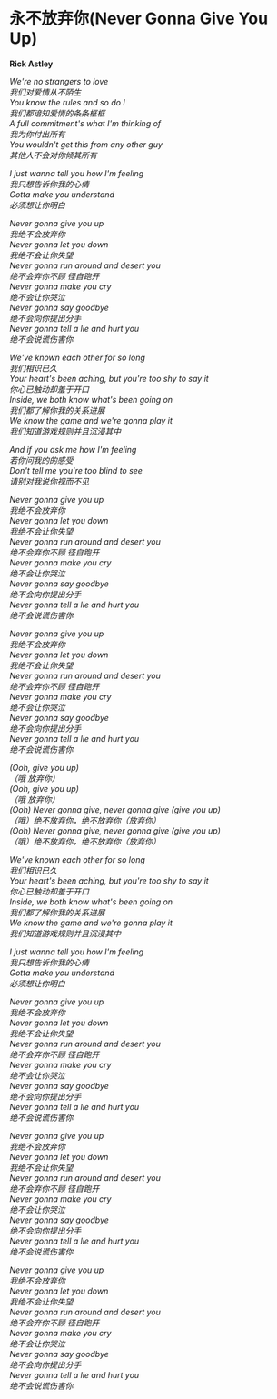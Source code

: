 # 永不放弃你(Never Gonna Give You Up)
**Rick Astley**  
  
*We're no strangers to love  
我们对爱情从不陌生  
You know the rules and so do I  
我们都谙知爱情的条条框框  
A full commitment's what I'm thinking of  
我为你付出所有  
You wouldn't get this from any other guy  
其他人不会对你倾其所有*  
  
*I just wanna tell you how I'm feeling  
我只想告诉你我的心情  
Gotta make you understand  
必须想让你明白*  
  
*Never gonna give you up  
我绝不会放弃你  
Never gonna let you down  
我绝不会让你失望  
Never gonna run around and desert you  
绝不会弃你不顾 径自跑开  
Never gonna make you cry  
绝不会让你哭泣  
Never gonna say goodbye  
绝不会向你提出分手  
Never gonna tell a lie and hurt you  
绝不会说谎伤害你*  
  
*We've known each other for so long  
我们相识已久  
Your heart's been aching, but you're too shy to say it  
你心已触动却羞于开口  
Inside, we both know what's been going on  
我们都了解你我的关系进展  
We know the game and we're gonna play it  
我们知道游戏规则并且沉浸其中*  
  
*And if you ask me how I'm feeling  
若你问我的的感受  
Don't tell me you're too blind to see  
请别对我说你视而不见*  
  
*Never gonna give you up  
我绝不会放弃你  
Never gonna let you down  
我绝不会让你失望  
Never gonna run around and desert you  
绝不会弃你不顾 径自跑开  
Never gonna make you cry  
绝不会让你哭泣  
Never gonna say goodbye  
绝不会向你提出分手  
Never gonna tell a lie and hurt you  
绝不会说谎伤害你*  
  
*Never gonna give you up  
我绝不会放弃你  
Never gonna let you down  
我绝不会让你失望  
Never gonna run around and desert you  
绝不会弃你不顾 径自跑开  
Never gonna make you cry  
绝不会让你哭泣  
Never gonna say goodbye  
绝不会向你提出分手  
Never gonna tell a lie and hurt you  
绝不会说谎伤害你*  
  
*(Ooh, give you up)  
（哦 放弃你）  
(Ooh, give you up)  
（哦 放弃你）  
(Ooh) Never gonna give, never gonna give (give you up)  
（哦）绝不放弃你，绝不放弃你（放弃你）  
(Ooh) Never gonna give, never gonna give (give you up)  
（哦）绝不放弃你，绝不放弃你（放弃你）*  
  
*We've known each other for so long  
我们相识已久  
Your heart's been aching, but you're too shy to say it  
你心已触动却羞于开口  
Inside, we both know what's been going on  
我们都了解你我的关系进展  
We know the game and we're gonna play it  
我们知道游戏规则并且沉浸其中*  
  
*I just wanna tell you how I'm feeling  
我只想告诉你我的心情  
Gotta make you understand  
必须想让你明白*  
  
*Never gonna give you up  
我绝不会放弃你  
Never gonna let you down  
我绝不会让你失望  
Never gonna run around and desert you  
绝不会弃你不顾 径自跑开  
Never gonna make you cry  
绝不会让你哭泣  
Never gonna say goodbye  
绝不会向你提出分手  
Never gonna tell a lie and hurt you  
绝不会说谎伤害你*  
  
*Never gonna give you up  
我绝不会放弃你  
Never gonna let you down  
我绝不会让你失望  
Never gonna run around and desert you  
绝不会弃你不顾 径自跑开  
Never gonna make you cry  
绝不会让你哭泣  
Never gonna say goodbye  
绝不会向你提出分手  
Never gonna tell a lie and hurt you  
绝不会说谎伤害你*  
  
*Never gonna give you up  
我绝不会放弃你  
Never gonna let you down  
我绝不会让你失望  
Never gonna run around and desert you  
绝不会弃你不顾 径自跑开  
Never gonna make you cry  
绝不会让你哭泣  
Never gonna say goodbye  
绝不会向你提出分手  
Never gonna tell a lie and hurt you  
绝不会说谎伤害你*  

